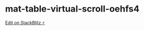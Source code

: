 # mat-table-virtual-scroll-oehfs4

[Edit on StackBlitz ⚡️](https://stackblitz.com/edit/mat-table-virtual-scroll-oehfs4)
